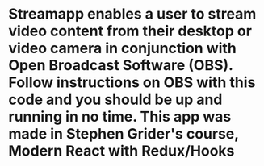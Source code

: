 # Streamapp enables a user to stream video content from their desktop or video camera in conjunction with Open Broadcast Software (OBS). Follow instructions on OBS with this code and you should be up and running in no time.  This app was made in Stephen Grider's course, Modern React with Redux/Hooks
